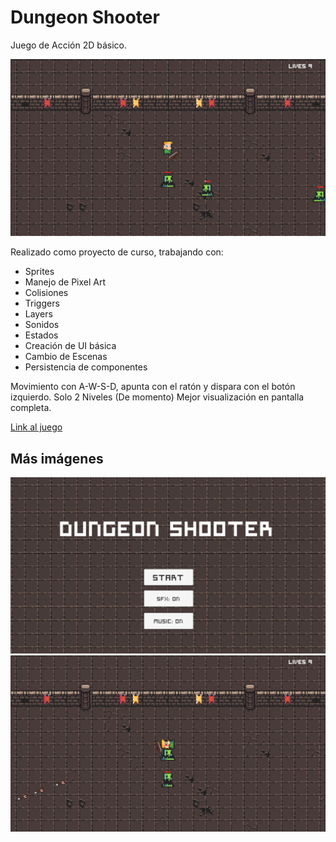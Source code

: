 # Dungeon Shooter

Juego de Acción 2D básico.

![imagen01](Screen02.png)


Realizado como proyecto de curso, trabajando con:

- Sprites
- Manejo de Pixel Art
- Colisiones
- Triggers
- Layers
- Sonidos
- Estados
- Creación de UI básica
- Cambio de Escenas
- Persistencia de componentes

Movimiento con A-W-S-D, apunta con el ratón y dispara con el botón izquierdo.
Solo 2 Niveles (De momento)
Mejor visualización en pantalla completa.

[Link al juego](https://isj-code.itch.io/dungeon-shooter-test1)

## Más imágenes

![imagen01](Screen01.png)
![imagen01](Screen03.png)